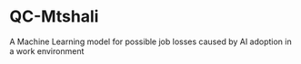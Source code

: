 # QC-Mtshali
A Machine Learning model for possible job losses caused by AI adoption in a work environment
